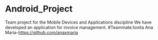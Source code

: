 # Android_Project
Team project for the Mobile Devices and Applications discipline
We have developed an application for invoice management.
#Teammate:Ionita Ana Maria-https://github.com/anaxmaria

